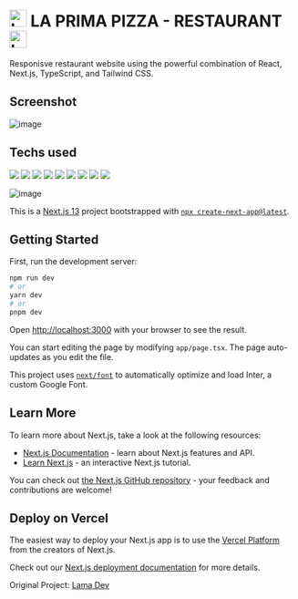# <img src="https://github.com/Pilag6/001-restaurant/assets/79191808/709255ad-cad2-4752-8835-ddf8b14733cc" alt="La Prima Pizza" width="30"/> LA PRIMA PIZZA - RESTAURANT <img src="https://github.com/Pilag6/001-restaurant/assets/79191808/709255ad-cad2-4752-8835-ddf8b14733cc" alt="La Prima Pizza" width="30"/>

Responisve restaurant website using the powerful combination of React, Next.js, TypeScript, and Tailwind CSS.

## Screenshot
![image](https://github.com/Pilag6/001-restaurant/assets/79191808/21421627-80e9-47f3-a0cb-9ceb0db0f434)

## Techs used

[![](https://img.shields.io/badge/Next.js-000000.svg?style=for-the-badge&logo=nextdotjs&logoColor=white)]()
[![](https://img.shields.io/badge/React-61DAFB.svg?style=for-the-badge&logo=React&logoColor=black)]()
[![](https://img.shields.io/badge/Node.js-339933.svg?style=for-the-badge&logo=nodedotjs&logoColor=white)]()
[![](https://img.shields.io/badge/npm-CB3837.svg?style=for-the-badge&logo=npm&logoColor=white)]()
[![](https://img.shields.io/badge/Visual%20Studio%20Code-007ACC.svg?style=for-the-badge&logo=Visual-Studio-Code&logoColor=white)]()
[![](https://img.shields.io/badge/Tailwind%20CSS-06B6D4.svg?style=for-the-badge&logo=Tailwind-CSS&logoColor=white)]()
[![](https://img.shields.io/badge/TypeScript-3178C6.svg?style=for-the-badge&logo=TypeScript&logoColor=white)]()
[![](https://img.shields.io/badge/Git-F05032.svg?style=for-the-badge&logo=Git&logoColor=white)]()
[![](https://img.shields.io/badge/GitHub-181717.svg?style=for-the-badge&logo=GitHub&logoColor=white)]()

![image](https://github.com/Pilag6/001-restaurant/assets/79191808/2d32c769-76a0-44c3-b117-b7fb7c7496f7)



This is a [Next.js 13](https://nextjs.org/) project bootstrapped with [`npx create-next-app@latest`](https://github.com/vercel/next.js/tree/canary/packages/create-next-app).

## Getting Started

First, run the development server:

```bash
npm run dev
# or
yarn dev
# or
pnpm dev
```

Open [http://localhost:3000](http://localhost:3000) with your browser to see the result.

You can start editing the page by modifying `app/page.tsx`. The page auto-updates as you edit the file.

This project uses [`next/font`](https://nextjs.org/docs/basic-features/font-optimization) to automatically optimize and load Inter, a custom Google Font.

## Learn More

To learn more about Next.js, take a look at the following resources:

- [Next.js Documentation](https://nextjs.org/docs) - learn about Next.js features and API.
- [Learn Next.js](https://nextjs.org/learn) - an interactive Next.js tutorial.

You can check out [the Next.js GitHub repository](https://github.com/vercel/next.js/) - your feedback and contributions are welcome!

## Deploy on Vercel

The easiest way to deploy your Next.js app is to use the [Vercel Platform](https://vercel.com/new?utm_medium=default-template&filter=next.js&utm_source=create-next-app&utm_campaign=create-next-app-readme) from the creators of Next.js.

Check out our [Next.js deployment documentation](https://nextjs.org/docs/deployment) for more details.

Original Project: [Lama Dev](https://www.youtube.com/watch?v=gXlcwtS40LA&t=877s)
